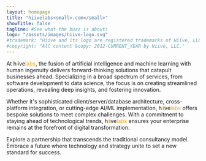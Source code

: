 ```yaml
---
layout: homepage
title: "hiivelabs<small>.com</small>"
showTitle: false
tagline: #See what the buzz is about!
logo: "/assets/images/hiive-logo.svg"
#trademark: "Hiive and its logo are registered trademarks of Hiive, LLC." 
#copyright: "All content &copy; 2012-CURRENT_YEAR by Hiive, LLC."
---
```


At h<span style="color:#ffA707">i</span>ive<span style="color:#ffA707">labs</span>, the fusion of artificial 
intelligence and machine learning with human ingenuity delivers forward-thinking solutions that catapult businesses 
ahead. Specializing in a broad spectrum of services, from software development to data science, the focus is on creating
streamlined operations, revealing deep insights, and fostering innovation.

Whether it's sophisticated client/server/database architecture, cross-platform integration, or cutting-edge AI/ML
implementation, h<span style="color:#ffA707">i</span>ive<span style="color:#ffA707">labs</span> offers bespoke solutions
to meet complex challenges. With a commitment to staying ahead of technological trends, 
h<span style="color:#ffA707">i</span>ive<span style="color:#ffA707">labs</span> ensures your enterprise remains at the 
forefront of digital transformation.

Explore a partnership that transcends the traditional consultancy model. Embrace a future where technology and strategy
unite to set a new standard for success.
